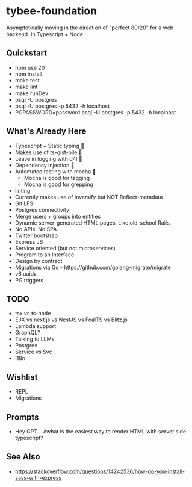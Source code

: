 # tybee-foundation

Asymptotically moving in the direction of "perfect 80/20" for a web backend.  In Typescript + Node.

## Quickstart
* npm use 20
* npm install
* make test
* make lint
* make runDev
* psql -U postgres 
* psql -U postgres -p 5432 -h localhost
* PGPASSWORD=password psql -U postgres -p 5432 -h localhost

## What's Already Here
* Typescript + Static typing 🎉
* Makes use of ts-gist-pile 🎉
* Leave in logging with d4l 🎉
* Dependency injection 🎉
* Automated testing with mocha 🎉
  * Mocha is good for tagging
  * Mocha is good for grepping
* linting 
* Currently makes use of Inversify but NOT Reflect-metadata
* Git LFS       
* Postgres connectivity
* Merge users + groups into entities
* Dynamic server-generated HTML pages.   Like old-school Rails.
* No APIs.  No SPA.
* Twitter bootstrap
* Express JS
* Service oriented (but not microservices)
* Program to an Interface
* Design by contract
* Migrations via Go - https://github.com/golang-migrate/migrate
* v6 uuids
* PG triggers

## TODO
* tsx vs ts-node
* EJX vs next.js vs NestJS vs FoalTS vs Blitz.js
* Lambda support
* GraphQL?
* Talking to LLMs
* Postgres
* Service vs Svc
* I18n

## Wishlist
* REPL
* Migrations

## Prompts
* Hey GPT... Awhat is the easiest way to render HTML with server side typescript?


## See Also
* https://stackoverflow.com/questions/14242536/how-do-you-install-sass-with-express